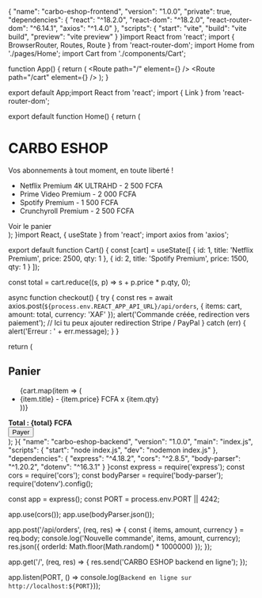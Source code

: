 {
  "name": "carbo-eshop-frontend",
  "version": "1.0.0",
  "private": true,
  "dependencies": {
    "react": "^18.2.0",
    "react-dom": "^18.2.0",
    "react-router-dom": "^6.14.1",
    "axios": "^1.4.0"
  },
  "scripts": {
    "start": "vite",
    "build": "vite build",
    "preview": "vite preview"
  }
}import React from 'react';
import { BrowserRouter, Routes, Route } from 'react-router-dom';
import Home from './pages/Home';
import Cart from './components/Cart';

function App() {
  return (
    <BrowserRouter>
      <Routes>
        <Route path="/" element={<Home />} />
        <Route path="/cart" element={<Cart />} />
      </Routes>
    </BrowserRouter>
  );
}

export default App;import React from 'react';
import { Link } from 'react-router-dom';

export default function Home() {
  return (
    <div>
      <h1>CARBO ESHOP</h1>
      <p>Vos abonnements à tout moment, en toute liberté !</p>
      <ul>
        <li>Netflix Premium 4K ULTRAHD - 2 500 FCFA</li>
        <li>Prime Video Premium - 2 000 FCFA</li>
        <li>Spotify Premium - 1 500 FCFA</li>
        <li>Crunchyroll Premium - 2 500 FCFA</li>
      </ul>
      <Link to="/cart">Voir le panier</Link>
    </div>
  );
}import React, { useState } from 'react';
import axios from 'axios';

export default function Cart() {
  const [cart] = useState([
    { id: 1, title: 'Netflix Premium', price: 2500, qty: 1 },
    { id: 2, title: 'Spotify Premium', price: 1500, qty: 1 }
  ]);

  const total = cart.reduce((s, p) => s + p.price * p.qty, 0);

  async function checkout() {
    try {
      const res = await axios.post(`${process.env.REACT_APP_API_URL}/api/orders`, {
        items: cart,
        amount: total,
        currency: 'XAF'
      });
      alert('Commande créée, redirection vers paiement');
      // Ici tu peux ajouter redirection Stripe / PayPal
    } catch (err) {
      alert('Erreur : ' + err.message);
    }
  }

  return (
    <div>
      <h2>Panier</h2>
      <ul>
        {cart.map(item => (
          <li key={item.id}>{item.title} - {item.price} FCFA x {item.qty}</li>
        ))}
      </ul>
      <strong>Total : {total} FCFA</strong>
      <br />
      <button onClick={checkout}>Payer</button>
    </div>
  );
}{
  "name": "carbo-eshop-backend",
  "version": "1.0.0",
  "main": "index.js",
  "scripts": {
    "start": "node index.js",
    "dev": "nodemon index.js"
  },
  "dependencies": {
    "express": "^4.18.2",
    "cors": "^2.8.5",
    "body-parser": "^1.20.2",
    "dotenv": "^16.3.1"
  }
}const express = require('express');
const cors = require('cors');
const bodyParser = require('body-parser');
require('dotenv').config();

const app = express();
const PORT = process.env.PORT || 4242;

app.use(cors());
app.use(bodyParser.json());

app.post('/api/orders', (req, res) => {
  const { items, amount, currency } = req.body;
  console.log('Nouvelle commande', items, amount, currency);
  res.json({ orderId: Math.floor(Math.random() * 1000000) });
});

app.get('/', (req, res) => {
  res.send('CARBO ESHOP backend en ligne');
});

app.listen(PORT, () => console.log(`Backend en ligne sur http://localhost:${PORT}`));
